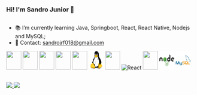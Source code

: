 ### Hi! I'm Sandro Junior 👋

##
- 📚 I’m currently learning Java, Springboot, React, React Native, Nodejs and MySQL;
- 📩 Contact: sandrojrf018@gmail.com

<div>
  
  <img height="50" width="40" src="https://cdn.jsdelivr.net/gh/devicons/devicon/icons/java/java-original-wordmark.svg" />
  <img height="50" width="40" src="https://cdn.jsdelivr.net/gh/devicons/devicon/icons/javascript/javascript-plain.svg" />
  <img height="50" width="40" src="https://cdn.jsdelivr.net/gh/devicons/devicon/icons/python/python-original.svg" />      
  <img height="50" width="40" src="https://cdn.jsdelivr.net/gh/devicons/devicon/icons/csharp/csharp-plain.svg" />
  <img height="50" width="40" src="https://cdn.jsdelivr.net/gh/devicons/devicon/icons/cplusplus/cplusplus-original.svg" />
  <img src="https://raw.githubusercontent.com/devicons/devicon/master/icons/linux/linux-original.svg" alt="linux" width="40" height="50" style="max-width: 100%;">
  <img height="50" width="40" src="https://cdn.jsdelivr.net/gh/devicons/devicon/icons/grails/grails-original.svg" />
  <img src="https://camo.githubusercontent.com/aed5f69c00ea3fd8c8bc70b89d236efae340eb3024526fd11bcba51c80c4aa40/68747470733a2f2f63646e2e6a7364656c6976722e6e65742f67682f64657669636f6e732f64657669636f6e2f69636f6e732f72656163742f72656163742d6f726967696e616c2e737667" width="40" height="50" alt="React" data-canonical-src="https://cdn.jsdelivr.net/gh/devicons/devicon/icons/react/react-original.svg" style="max-width: 100%;">
  <img height="50" width="40" src="https://cdn.jsdelivr.net/gh/devicons/devicon/icons/spring/spring-original.svg" />
  <img src="https://raw.githubusercontent.com/devicons/devicon/master/icons/nodejs/nodejs-original-wordmark.svg" alt="nodejs" width="40" height="50" style="max-width: 100%;">
  <img src="https://raw.githubusercontent.com/devicons/devicon/master/icons/mysql/mysql-original-wordmark.svg" alt="mysql" width="40" height="50" style="max-width: 100%;">
  
  ##
  <a href="https://github.com/sandroj21">
  <img height="180em" src="https://github-readme-stats.vercel.app/api/top-langs/?username=sandroj21&layout=compact">
  <img height="180em" src="https://github-readme-stats.vercel.app/api?username=sandroj21&show_icons=true&theme=radicalbg_color=00000000">
  


</div>

